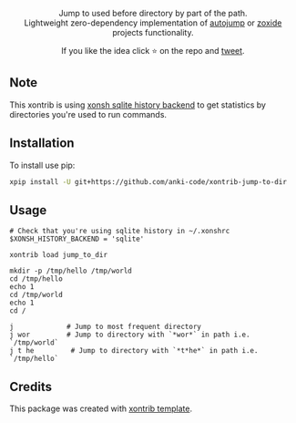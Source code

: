 <p align="center">
Jump to used before directory by part of the path. <br>Lightweight zero-dependency implementation of <a href="https://github.com/wting/autojump">autojump</a> or <a href="https://github.com/ajeetdsouza/zoxide">zoxide</a> projects functionality. 
</p>

<p align="center">  
If you like the idea click ⭐ on the repo and <a href="https://twitter.com/intent/tweet?text=Nice%20xontrib%20for%20the%20xonsh%20shell!&url=https://github.com/anki-code/xontrib-jump-to-dir" target="_blank">tweet</a>.
</p>

## Note

This xontrib is using [xonsh sqlite history backend](https://xon.sh/tutorial_hist.html#sqlite-history-backend) to get statistics by directories you're used to run commands.

## Installation

To install use pip:

```bash
xpip install -U git+https://github.com/anki-code/xontrib-jump-to-dir
```

## Usage

```xsh
# Check that you're using sqlite history in ~/.xonshrc
$XONSH_HISTORY_BACKEND = 'sqlite'

xontrib load jump_to_dir

mkdir -p /tmp/hello /tmp/world
cd /tmp/hello
echo 1
cd /tmp/world
echo 1
cd /

j             # Jump to most frequent directory
j wor         # Jump to directory with `*wor*` in path i.e. `/tmp/world`
j t he         # Jump to directory with `*t*he*` in path i.e. `/tmp/hello`
```

## Credits

This package was created with [xontrib template](https://github.com/xonsh/xontrib-template).
